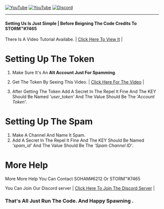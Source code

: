 
[![YouTube](https://img.shields.io/youtube/channel/subscribers/UCWMSO5jUSWz9pWFdaLcqanw?logo=YouTube&style=for-the-badge)](https://www.youtube.com/channel/UCWMSO5jUSWz9pWFdaLcqanw/videos)
[![YouTube](https://img.shields.io/youtube/channel/views/UCWMSO5jUSWz9pWFdaLcqanw?logo=YouTube&style=for-the-badge)](https://www.youtube.com/channel/UCWMSO5jUSWz9pWFdaLcqanw/videos)
[![Discord](https://img.shields.io/discord/951315595494826045?label=Discord&logo=Discord&style=for-the-badge)](https://discord.gg/FJFfTkNdew)

-----

#### Setting Us Is Just Simple | Before Beigning The Code Credits To STORM™#7465
There Is A Video Tutorial Availabe. | [Click Here To View It](https://discord.gg/DZHAZGyQTq) |

# Setting Up The Token
1. Make Sure It's An **Alt Account Just For Spamming**.

2. Get The Token By Seeing This Video. | [Click Here For The Video](https://www.youtube.com/watch?v=3qzpmTIQ-Gs) |

3. After Getting The Token Add A Secret In The Repel It Fine And The KEY Should Be Named _'user_token'_ And The Value Should Be The _'Account Token'_.

# Setting Up The Spam
1. Make A Channel And Name It Spam.
2. Add A Secret In The Repel It Fine And The KEY Should Be Named _'spam_id'_ And The Value Should Be The _'Spam Channel ID'_.

# More Help 

More More Help You Can Contact SOHAM#6212 Or STORM™#7465

You Can Join Our Discord server | [Click Here To Join The Discord Server](https://discord.gg/DZHAZGyQTq) |


### That's All Just Run The Code. And Happy Spawning .
